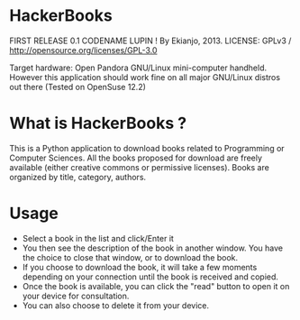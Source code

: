 HackerBooks
===========

FIRST RELEASE 0.1 CODENAME LUPIN ! By Ekianjo, 2013.
LICENSE: GPLv3 / http://opensource.org/licenses/GPL-3.0

Target hardware: Open Pandora GNU/Linux mini-computer handheld. 
However this application should work fine on all major GNU/Linux distros out there (Tested on OpenSuse 12.2)

# What is HackerBooks ? #
This is a Python application to download books related to Programming or Computer Sciences.
All the books proposed for download are freely available (either creative commons or permissive licenses).
Books are organized by title, category, authors.

# Usage #
- Select a book in the list and click/Enter it
- You then see the description of the book in another window. You have the choice to close that window, or to download the book.
- If you choose to download the book, it will take a few moments depending on your connection until the book is received and copied.
- Once the book is available, you can click the "read" button to open it on your device for consultation.
- You can also choose to delete it from your device.



